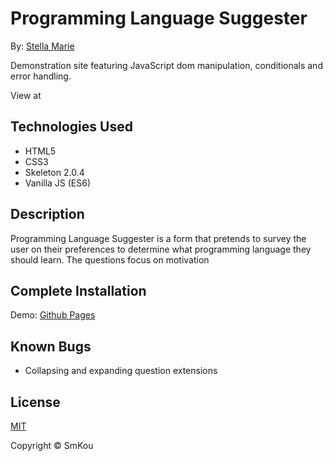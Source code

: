 # Programming Language Suggester

By: [Stella Marie]()

Demonstration site featuring JavaScript dom manipulation, conditionals and error handling.

View at []()

## Technologies Used

- HTML5
- CSS3
- Skeleton 2.0.4
- Vanilla JS (ES6)

## Description

Programming Language Suggester is a form that pretends to survey the user on their preferences to determine what programming language they should learn. The questions focus on motivation

## Complete Installation

Demo: [Github Pages]()

## Known Bugs

- Collapsing and expanding question extensions

## License

[MIT](https://choosealicense.com/licenses/mit/)

Copyright © SmKou